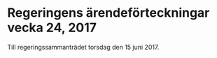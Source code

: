 # Regeringens ärendeförteckningar vecka 24, 2017

Till regeringssammanträdet torsdag den 15 juni 2017\.
